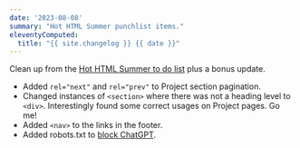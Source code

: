 ```yaml
---
date: '2023-08-08'
summary: "Hot HTML Summer punchlist items."
eleventyComputed:
  title: "{{ site.changelog }} {{ date }}"
---
```


Clean up from the [Hot HTML Summer to do list](/notes/hot-html-summer-wrap-up/#the-hot-html-summer-to-do-list) plus a bonus update.

* Added `rel="next"` and `rel="prev"` to Project section pagination.
* Changed instances of `<section>` where there was not a heading level to `<div>`. Interestingly found some correct usages on Project pages. Go me!
* Added `<nav>` to the links in the footer.
* Added robots.txt to [block ChatGPT](https://ruby.social/@olivierlacan/110846882340835196).